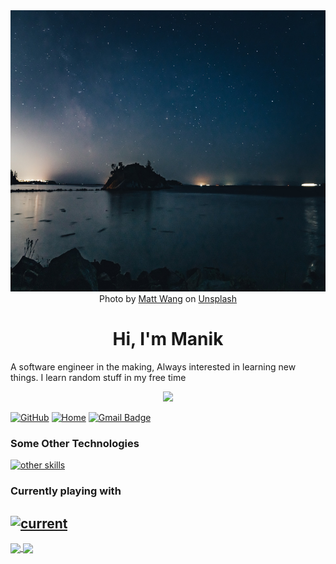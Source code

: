 <div align="center">
  <img src="./images/banner.jpg" width="1920" height="450"/>
</div>

<div align="center">
  Photo by <a href="https://unsplash.com/@iseeworld?utm_source=unsplash&utm_medium=referral&utm_content=creditCopyText">Matt Wang</a> on <a href="https://unsplash.com/photos/y8TsPWq5coA?utm_source=unsplash&utm_medium=referral&utm_content=creditCopyText">Unsplash</a>
</div>
<div align="center">
  <h1>Hi, I'm Manik</h1>
</div>
<p>A software engineer in the making, Always interested in learning new things. I learn random stuff in my free time</p>
<p align="center">
  <a href="https://skillicons.dev">
    <img src="https://skillicons.dev/icons?i=py,js,ts,go" />
  </a>
</p>

[![GitHub](https://img.shields.io/badge/-GitHub-181717?style=flat-square&logo=github&logoColor=white)](https://github.com/maditis)
[![Home](https://img.shields.io/badge/-Website-4285F4?style=flat-square&logo=google-chrome&logoColor=white)](https://maditis.in)
[![Gmail Badge](https://img.shields.io/badge/-Gmail-D14836?style=social-square&logo=gmail&logoColor=white)](mailto:manik637@gmail.com)

### Some Other Technologies
[![other skills](https://skillicons.dev/icons?i=nodejs,django,svelte,docker,astro,postgres,mongodb,redis,flask,nginx&perline=7)](https://skillicons.dev)

### Currently playing with
[![current](https://skillicons.dev/icons?i=rust,workers)](https://skillicons.dev)
---

<a href="https://github.com/anuraghazra/github-readme-stats">
  <img align="center" src="https://github-readme-stats.vercel.app/api/top-langs/?username=anuraghazra&layout=compact" />
</a>
<a href="https://github.com/anuraghazra/anuraghazra.github.io">  
  <img align="center" src="https://github-readme-stats.vercel.app/api?username=maditis&count_private=true&show_icons=true&theme=radical&hide=contribs,prs" />
</a>

